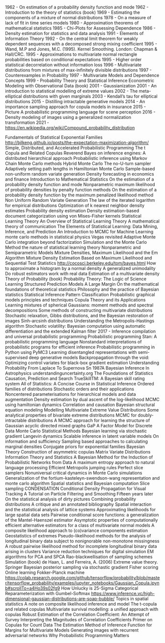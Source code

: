 1962 - On estimation of a probability density function and mode
1962 - Introduction to the theory of statistics (book)
1969 - Estimating the components of a mixture of normal distributions
1978 - On a measure of lack of fit in time series models
1980 - Approximation theorems of mathematical statistics
1985 - Chi-Plots for Assessing Dependence
1986 - Density estimation for statistics and data analysis
1991 - Elements of Information Theory
1992 - On the central limit theorem for weakly dependent sequences with a decomposed strong mixing coefficient
1995 - Wand, M.P and Jones, M.C. (1995). Kernel Smoothing. London: Chapman & Hall/CRC.
1995 - Approximations to multivariate normal rectangle probabilities based on conditional expectations
1995 - Higher order statistical decorrelation without information loss
1996 - Multivariate distributions from mixtures of max-infinitely divisible distributions
1997 - Counterexamples in Probability
1997 - Multivariate Models and Dependence Concepts
1999 - Probability Theory and Statistical Inference Econometric Modeling with Observational Data (book)
2001 - Gaussianization
2001 - An introduction to statistical modelling of extreme values
2002 - The meta-elliptical distributions with given marginals
2003 - Kendall’s tau for elliptical distributions
2015 - Distilling intractable generative models
2014 - An importance sampling approach for copula models in insurance
2015 - Picture A probabilistic programming language for scene perception
2016 - Density modeling of images using a generalized normalization transformation
2021 - https://en.wikipedia.org/wiki/Compound_probability_distribution

Fundamentals of Statistical Exponential Families
http://bjlkeng.github.io/posts/the-expectation-maximization-algorithm/
Simple, Distributed, and Accelerated Probabilistic Programming
The t Copula and Related Copulas
Reverend Bayes on inference engines: A distributed hierarchical approach
Probabilistic inference using Markov Chain Monte Carlo methods
Hybrid Monte Carlo
The no-U-turn sampler Adaptively setting path lengths in Hamiltonian Monte Carlo
Sample-based non-uniform random variate generation
Density forecasting in economics and finance
Introduction to Mathematical Statistics
On the estimation of a probability density function and mode
Nonparametric maximum likelihood of probability densities by penalty function methods
On the estimation of a probability density function by the maximum penalized likelihood method
Non Uniform Random Variate Generation
The law of the iterated logarithm for empirical distributions
Optimization of k nearest neighbor density estimates
Probability density estimation
Density estimation-based document categorization using von Mises-Fisher kernels
Statistical Learning Theory
An Overview of Statistical Learning Theory
A mathematical theory of communication
The Elements of Statistical Learning: Data Mining, Inference, and Prediction
An Introduction to MCMC for Machine Learning
monte carlo methods in statistical physics
Vegas revisited Adaptive Monte Carlo integration beyond factorization
Simulation and the Monte Carlo Method
the nature of statistical learning theory
Nonparametric and Semiparametric Models
Mixture Densities, Maximum Likelihood and the Em Algorithm
Mixture Density Estimation Based on Maximum Likelihood and Sequential Test Statistics
http://cocosci.berkeley.edu/tom/bayes.html
How to approximate a histogram by a normal density
A generalized unimodality
Do robust estimators work with real data
Estimation of a multivariate density
Theory of Probability (book)
Probability Theory: The Logic of Science
Learning Structured Prediction Models A Large Margin
On the mathematical foundations of theoretical statistics
Philosophy and the practice of Bayesian statistics
Statistical Inference
Pattern Classification
Probabilistic graphical models principles and techniques
Copula Theory and its Applications
Learning mixtures of spherical Gaussians: moment methods and spectral decompositions
Some methods of constructing multivariate distributions
Stochastic relaxation, Gibbs distributions, and the Bayesian restoration of images
Sinh-arcsinh distributions
Understanding the Metropolis-Hastings algorithm
Stochastic volatility: Bayesian computation using automatic differentiation and the extended Kalman filter
2017 - Inference compilation and universal probabilistic programming
Probabilistic programming
Stan: A probabilistic programming language
Nonstandard interpretations of probabilistic programs for efficient inference
Probabilistic programming in Python using PyMC3
Learning disentangled representations with semi-supervised deep generative models
Backpropagation through the void: Optimizing control variates for black-box gradient estimation
Understanding Probability
From Laplace To Supernova Sn 1987A Bayesian Inference In Astrophysics
understandinguncertainty.org
The Foundations of Statistics
Causation, Prediction and Search
TrueSkillTM: A Bayesian skill rating system
All of Statistics: A Concise Course in Statistical Inference
Ordered families of distributions
Stochastic orders and their applications
Noncentered parameterisations for hierarchical models and data augmentation
Density estimation by dual ascent of the log-likelihood
MCMC using hamiltonian dynamics
Correlation and causation
Bayesian structural equation modeling
Modelling Multivariate Extreme Value Distributions
Some analytical properties of bivariate extreme distributions
MCMC for doubly-intractable distributions
A MCMC approach for learning the structure of Gaussian acyclic directed mixed graphs
GaP A Factor Model for Discrete Data
Monte Carlo Statistical Methods
Bayesian learning via stochastic gradient Langevin dynamics
Scalable inference in latent variable models
On information and sufficiency
Sampling based approaches to calculating marginal densities
Conjugate priors for exponential families
Bayesian Theory
Construction of asymmetric copulas
Matrix Variate Distributions
Information Theory and Statistics
A Bayesian Method for the Induction of Probabilistic Networks from Data
A maximum entropy approach to natural language processing
Efficient Metropolis jumping rules
Perfect slice samplers
Nonuniversal critical dynamics in Monte Carlo simulations
Generalization of the fortium-kasteleyn-swendson-wang representation and monte carlo algorithm
Spatial statistics and Bayesian computation
Slice sampling
CONDENSATION Conditional Density Propagation for Visual Tracking
A Tutorial on Particle Filtering and Smoothing Fifteen years later
On the statistical analysis of dirty pictures
Combining probability distributions A critique and an annotated bibliography
Spatial interaction and the statistical analysis of lattice systems
Approximating likelihoods for large spatial data sets
Pairwise conditional score functions: a generalization of the Mantel-Haenszel estimator
Asymptotic properties of computationally efficient alternative estimators for a class of multivariate normal models
A composite likelihood approach to (co)variance components estimation
Geostatistics of extremes
Pseudo-likelihood methods for the analysis of longitudinal binary data subject to nonignorable non-monotone missingness
A robust pairwise likelihood method for incomplete longitudinal binary data arising in clusters
Variance reduction techniques for digital simulation
EM algorithms for PCA and SPCA
Rao-blackwellisation of sampling schemes
Simulation (book)
de Haan, L. and Ferreira, A. (2006) Extreme value theory. Springer
Bayesian posterior sampling via stochastic gradient Fisher scoring
Online learning Fokker-Planck machine
https://colab.research.google.com/github/tensorflow/probability/blob/master/tensorflow_probability/examples/jupyter_notebooks/Gaussian_Copula.ipynb#scrollTo=a4Ho39s02fg9
How Unlucky is 25-Sigma
Categorical Reparameterization with Gumbel-Softmax
https://www.inference.vc/high-dimensional-gaussian-distributions-are-soap-bubble/
Topics in spatial statistics
A note on composite likelihood inference and model 
The t-copula and related copulas
Multivariate survival modelling: a unified approach with copulas
Robust Estimation of the Correlation Coefficient: An Attempt of Survey
Interpreting the Magnitudes of Correlation Coefficients
Primer on Copulas for Count Data
The Estimation Method of Inference Function for Margins for Multivariate Models
Generating images with recurrent adversarial networks
Why Probabilistic Programming Matters
